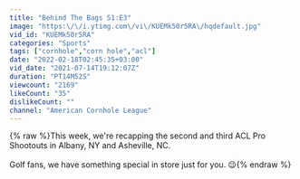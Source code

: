 ```yaml
---
title: "Behind The Bags S1:E3"
image: "https:\/\/i.ytimg.com\/vi\/KUEMk50r5RA\/hqdefault.jpg"
vid_id: "KUEMk50r5RA"
categories: "Sports"
tags: ["cornhole","corn hole","acl"]
date: "2022-02-18T02:45:35+03:00"
vid_date: "2021-07-14T19:12:07Z"
duration: "PT14M52S"
viewcount: "2169"
likeCount: "35"
dislikeCount: ""
channel: "American Cornhole League"
---
```

{% raw %}This week, we're recapping the second and third ACL Pro Shootouts in Albany, NY and Asheville, NC. <br /><br />Golf fans, we have something special in store just for you. 😉{% endraw %}
